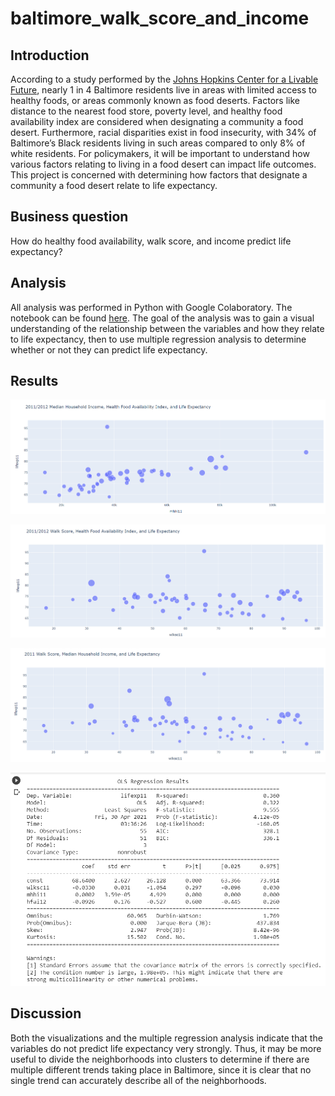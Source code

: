 # baltimore_walk_score_and_income

## Introduction
According to a study performed by the [Johns Hopkins Center for a Livable Future](https://clf.jhsph.edu/about-us/news/news-2015/1-4-baltimore-residents-live-food-desert), nearly 1 in 4 Baltimore residents live in areas with limited access to healthy foods, or areas commonly known as food deserts. Factors like distance to the nearest food store, poverty level, and healthy food availability index are considered when designating a community a food desert. Furthermore, racial disparities exist in food insecurity, with 34% of Baltimore’s Black residents living in such areas compared to only 8% of white residents. For policymakers, it will be important to understand how various factors relating to living in a food desert can impact life outcomes. This project is concerned with determining how factors that designate a community a food desert relate to life expectancy.

## Business question

How do healthy food availability, walk score, and income predict life expectancy?

## Analysis

All analysis was performed in Python with Google Colaboratory. The notebook can be found [here](https://github.com/vchen19/baltimore_food_deserts/blob/main/MiniProject5.ipynb). The goal of the analysis was to gain a visual understanding of the relationship between the variables and how they relate to life expectancy, then to use multiple regression analysis to determine whether or not they can predict life expectancy.

## Results

![MHHI, HFAI, LE](https://github.com/vchen19/baltimore_food_deserts/blob/main/Median%20Household%20Income%2C%20Healthy%20Food%20Availability%20Index%2C%20and%20Life%20Expectancy.png)

![WS, HFAI, LE](https://github.com/vchen19/baltimore_food_deserts/blob/main/Walk%20Score%2C%20Healthy%20Food%20Availability%20Index%2C%20and%20Life%20Expectancy.png)

![WS, MHHI, LE](https://github.com/vchen19/baltimore_food_deserts/blob/main/Walk%20Score%2C%20Median%20Household%20Income%2C%20Life%20Expectancy.png)

![Multiple Regression](https://github.com/vchen19/baltimore_food_deserts/blob/main/Regression%20Analysis.png)

## Discussion

Both the visualizations and the multiple regression analysis indicate that the variables do not predict life expectancy very strongly. Thus, it may be more useful to divide the neighborhoods into clusters to determine if there are multiple different trends taking place in Baltimore, since it is clear that no single trend can accurately describe all of the neighborhoods.
